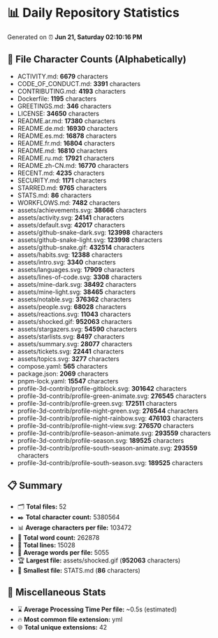 # 📊 Daily Repository Statistics
Generated on ⏰ **Jun 21, Saturday 02:10:16 PM**

## 📂 File Character Counts (Alphabetically)
- ACTIVITY.md: **6679** characters
- CODE_OF_CONDUCT.md: **3391** characters
- CONTRIBUTING.md: **4193** characters
- Dockerfile: **1195** characters
- GREETINGS.md: **346** characters
- LICENSE: **34650** characters
- README.ar.md: **17380** characters
- README.de.md: **16930** characters
- README.es.md: **16878** characters
- README.fr.md: **16804** characters
- README.md: **16810** characters
- README.ru.md: **17921** characters
- README.zh-CN.md: **16770** characters
- RECENT.md: **4235** characters
- SECURITY.md: **1171** characters
- STARRED.md: **9765** characters
- STATS.md: **86** characters
- WORKFLOWS.md: **7482** characters
- assets/achievements.svg: **38666** characters
- assets/activity.svg: **24141** characters
- assets/default.svg: **42017** characters
- assets/github-snake-dark.svg: **123998** characters
- assets/github-snake-light.svg: **123998** characters
- assets/github-snake.gif: **432514** characters
- assets/habits.svg: **12388** characters
- assets/intro.svg: **3340** characters
- assets/languages.svg: **17909** characters
- assets/lines-of-code.svg: **3308** characters
- assets/mine-dark.svg: **38492** characters
- assets/mine-light.svg: **38465** characters
- assets/notable.svg: **376362** characters
- assets/people.svg: **68028** characters
- assets/reactions.svg: **11043** characters
- assets/shocked.gif: **952063** characters
- assets/stargazers.svg: **54590** characters
- assets/starlists.svg: **8497** characters
- assets/summary.svg: **28077** characters
- assets/tickets.svg: **22441** characters
- assets/topics.svg: **3277** characters
- compose.yaml: **565** characters
- package.json: **2069** characters
- pnpm-lock.yaml: **15547** characters
- profile-3d-contrib/profile-gitblock.svg: **301642** characters
- profile-3d-contrib/profile-green-animate.svg: **276545** characters
- profile-3d-contrib/profile-green.svg: **172511** characters
- profile-3d-contrib/profile-night-green.svg: **276544** characters
- profile-3d-contrib/profile-night-rainbow.svg: **476103** characters
- profile-3d-contrib/profile-night-view.svg: **276570** characters
- profile-3d-contrib/profile-season-animate.svg: **293559** characters
- profile-3d-contrib/profile-season.svg: **189525** characters
- profile-3d-contrib/profile-south-season-animate.svg: **293559** characters
- profile-3d-contrib/profile-south-season.svg: **189525** characters

## 📋 Summary
- 🗂️ **Total files:** 52
- ✒️ **Total character count:** 5380564
- 📊 **Average characters per file:** 103472
- 📝 **Total word count:** 262878
- 🧾 **Total lines:** 15028
- 📐 **Average words per file:** 5055
- 🏆 **Largest file:** assets/shocked.gif (**952063** characters)
- 🥉 **Smallest file:** STATS.md (**86** characters)

## 🌟 Miscellaneous Stats
- ⌛ **Average Processing Time Per file:** ~0.5s (estimated)
- 🔥 **Most common file extension:** yml
- 🌐 **Total unique extensions:** 42
